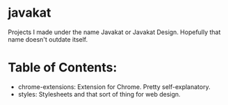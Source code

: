 javakat
=======
Projects I made under the name Javakat or Javakat Design. Hopefully that name doesn't outdate itself.

Table of Contents:
===
* chrome-extensions: Extension for Chrome. Pretty self-explanatory.
* styles: Stylesheets and that sort of thing for web design.
